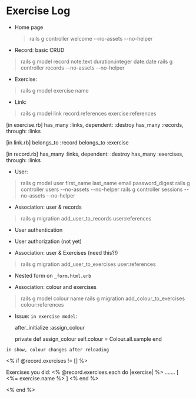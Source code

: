 # Exercise Log
- Home page
  > rails g controller welcome --no-assets --no-helper

- Record: basic CRUD
> rails g model record note:text duration:integer date:date
> rails g controller records --no-assets --no-helper

- Exercise:
> rails g model exercise name

- Link:
> rails g model link record:references exercise:references

[in exercise.rb]
  has_many :links, dependent: :destroy
  has_many :records, through: :links

[in link.rb]
  belongs_to :record
  belongs_to :exercise

[in record.rb]
  has_many :links, dependent: :destroy
  has_many :exercises, through: :links

- User:
> rails g model user first_name last_name email password_digest
> rails g controller users --no-assets --no-helper
> rails g controller sessions --no-assets --no-helper

- Association: user & records
> rails g migration add_user_to_records user:references

- User authentication
- User authorization (not yet)

- Association: user & Exercises (need this?!)
> rails g migration add_user_to_exercises user:references

- Nested form on `_form.html.erb`


- Association: colour and exercises

> rails g model colour name
> rails g migration add_colour_to_exercises colour:references




* Issue:
`in exercise model`:

  after_initialize :assign_colour

  private
  def assign_colour
    self.colour = Colour.all.sample
  end

`in show, colour changes after reloading`

  <% if @record.exercises != [] %>
      <p>Exercises you did:
        <% @record.exercises.each do |exercise| %>
        <span style="background-color:<%= exercise.colour.name %> ">
          .......
        </span>
        [ <%= exercise.name %> ]
        <% end %>
      </p>
  <% end %>

<!--  -->
